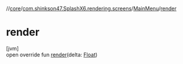 //[core](../../../index.md)/[com.shinkson47.SplashX6.rendering.screens](../index.md)/[MainMenu](index.md)/[render](render.md)

# render

[jvm]\
open override fun [render](render.md)(delta: [Float](https://kotlinlang.org/api/latest/jvm/stdlib/kotlin/-float/index.html))
